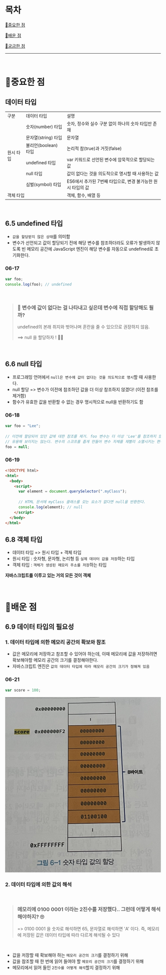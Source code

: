 # 목차

[📌중요한 점](#📌중요한-점)

[📗배운 점 ](#📗배운-점)

[🤔궁금한 점](#🤔궁금한-점)

---

<br>

# 📌중요한 점

## 데이터 타입

<table>
 <tr>
    <td>구분</td>
    <td>데이터 타입</td>
   <td>설명</td>
  </tr>
  <tr>
    <td rowspan="6">원시 타입</td>
    <td>숫자(number) 타입</td>
   <td>숫자, 정수와 실수 구분 없이 하나의 숫자 타입만 존재</td>
  </tr>
  <tr>
    <td>문자열(string) 타입</td>
   <td>문자열</td>
  </tr>
  <tr>
    <td>불리언(boolean) 타입</td>
   <td>논리적 참(true)과 거짓(false)</td>
  </tr>
<tr>
    <td>undefined 타입</td>
   <td>var 키워드로 선언된 변수에 암묵적으로 할당되는 값</td>
  </tr>
<tr>
    <td>null 타입</td>
   <td>값이 없다는 것을 의도적으로 명시할 때 사용하는 값</td>
  </tr>
<tr>
    <td>심벌(symbol) 타입</td>
   <td>ES6에서 추가된 7번째 타입으로, 변경 불가능한 원시 타입의 값</td>
  </tr>
<tr>
  <td colspan="2">객체 타입</td>
    <td>객체, 함수, 배열 등</td>
  </tr>
</table>
<br>

## 6.5 undefined 타입

- `값을 할당받지 않은 상태`를 의미함
- 변수가 선언되고 값이 할당되기 전에 해당 변수를 참조하더라도 오류가 발생하지 않도록 빈 메모리 공간에 JavaScript 엔진이 해당 변수를 자동으로 undefined로 초기화한다.

### 06-17

```javascript
var foo;
console.log(foo); // undefined
```

<br>

> ### 🤔 변수에 값이 없다는 걸 나타내고 싶은데 변수에 직접 할당해도 될까?
>
> undefined의 본래 취지와 벗어나며 혼란을 줄 수 있으므로 권장하지 않음.
>
> ==> null 을 할당하자 ! 🙆‍♀️

<br>

## 6.6 null 타입

- 프로그래밍 언어에서 `null은 변수에 값이 없다는 것을 의도적으로 명시`할 때 사용한다.
- null 할당 => 변수가 이전에 참조하던 값을 더 이상 참조하지 않겠다! (이전 참조를 제거함)
- 함수가 유효한 값을 반환할 수 없는 경우 명시적으로 null을 반환하기도 함

### 06-18

```javascript
var foo = "Lee";

// 이전에 할당되어 있던 값에 대한 참조를 제거. foo 변수는 더 이상 'Lee'를 참조하지 않는다.
// 유용해 보이지는 않는다. 변수의 스코프를 좁게 만들어 변수 자체를 재빨리 소멸시키는 편이 낫다.
foo = null;
```

### 06-19

```html
<!DOCTYPE html>
<html>
  <body>
    <script>
      var element = document.querySelector(".myClass");

      // HTML 문서에 myClass 클래스를 갖는 요소가 없다면 null을 반환한다.
      console.log(element); // null
    </script>
  </body>
</html>
```

## 6.8 객체 타입

- 데이터 타입 => 원시 타입 + 객체 타입
- 원시 타입 : 숫자형, 문자형, 논리형 등 `실제 데이터 값을 저장`하는 타입
- 객체 타입 : `객체가 생성된 메모리 주소를 저장`하는 타입

**자바스크립트를 이루고 있는 거의 모든 것이 객체**

<br>

# 📗배운 점

## 6.9 데이터 타입의 필요성

### 1. 데이터 타입에 의한 메모리 공간의 확보와 참조

- 값은 메모리에 저장하고 참조할 수 있어야 하는데, 이때 메모리에 값을 저장하려면 확보해야할 메모리 공간의 크기를 결정해야한다.
- 자바스크립트 엔진은 `값의 데이터 타입에 따라 메모리 공간의 크기가 정해져 있음`

### 06-21

```javascript
var score = 100;
```

![6-1](/assets/hcw/6-1.jpg)

### 2. 데이터 타입에 의한 값의 해석

<br>

> ### 메모리에 0100 0001 이라는 2진수를 저장했다.. 그런데 어떻게 해석해야하지? 🙄
>
> => 0100 0001 을 숫자로 해석하면 65, 문자열로 해석하면 'A' 이다. 즉, 메모리에 저장된 값은 데이터 타입에 따라 다르게 해석될 수 있다

<br>

- 값을 저장할 때 확보해야 하는 `메모리 공간의 크기`를 결정하기 위해
- 값을 참조할 때 한 번에 읽어 들여야 할 `메모리 공간의 크기`를 결정하기 위해
- 메모리에서 읽어 들인 `2진수를 어떻게 해석`할지 결정하기 위해
